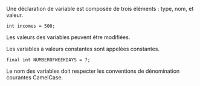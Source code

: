 Une déclaration de variable est composée de trois éléments : type, nom, et valeur.

```
int incomes = 500;
```

Les valeurs des variables peuvent être modifiées.

Les variables à valeurs constantes sont appelées constantes.

```
final int NUMBEROFWEEKDAYS = 7;
```

Le nom des variables doit respecter les conventions de dénomination courantes CamelCase.
